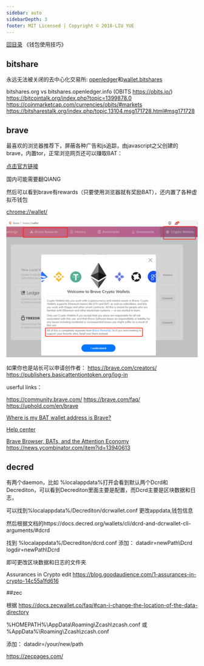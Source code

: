 ```yaml
---
sidebar: auto
sidebarDepth: 3
footer: MIT Licensed | Copyright © 2018-LIU YUE
---
```


[回目录](/docs/blockchain)  《钱包使用技巧》

## bitshare

永远无法被关闭的去中心化交易所:
[openledger](http://openledger.io/?r=liu-yue)和[wallet.bitshares](https://wallet.bitshares.org/?r=liu-yue)


bitshares.org vs bitshares.openledger.info (OBITS https://obits.io/)
https://bitcointalk.org/index.php?topic=1399878.0
https://coinmarketcap.com/currencies/obits/#markets
https://bitsharestalk.org/index.php/topic,13104.msg171728.html#msg171728

## brave

最喜欢的浏览器推荐下，屏蔽各种广告和js追踪，由javascript之父创建的brave，内置tor，正常浏览网页还可以赚取BAT：

[点击官方链接](https://brave.com/lyh992)

国内可能需要翻QIANG

然后可以看到brave有rewards（只要使用浏览器就有奖励BAT），还内置了各种虚拟币钱包

[chrome://wallet/](chrome://wallet/)

![](/docs/docs_image/blockchain/wallet/brave01.png)

如果你也是站长可以申请创作者：
https://brave.com/creators/
https://publishers.basicattentiontoken.org/log-in

userful links：

https://community.brave.com/
https://brave.com/faq/
https://uphold.com/en/brave

[Where is my BAT wallet address is Brave?](https://www.reddit.com/r/BATProject/comments/8ta0m4/where_is_my_bat_wallet_address_is_brave/)

[Help center](https://support.brave.com/hc/)

[Brave Browser, BATs, and the Attention Economy](https://www.youtube.com/watch?v=yR-ayASDdrE&feature=youtu.be)
https://news.ycombinator.com/item?id=13940613



## decred
有两个daemon，比如 %localappdata%打开会看到默认两个Dcrd和Decrediton，可以看到Decrediton里面主要是配置，而Dcrd主要是区块数据和日志，

可以找到%localappdata%/Decrediton/dcrwallet.conf 更改appdata,钱包信息


然后根据文档的https://docs.decred.org/wallets/cli/dcrd-and-dcrwallet-cli-arguments/#dcrd

找到 %localappdata%/Decrediton/dcrd.conf 添加：
datadir=newPath\Dcrd
logdir=newPath\Dcrd

即可更改区块数据和日志的文件夹


Assurances in Crypto edit https://blog.goodaudience.com/1-assurances-in-crypto-14c55a1fd616


##zec

根据 https://docs.zecwallet.co/faq/#can-i-change-the-location-of-the-data-directory

%HOMEPATH%\AppData\Roaming\Zcash\zcash.conf
或
%AppData%\Roaming\Zcash\zcash.conf

添加：
datadir=/your/new/path

https://zecpages.com/




